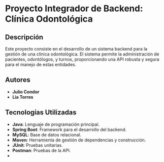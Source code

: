 # Proyecto Integrador de Backend: Clínica Odontológica

## Descripción
Este proyecto consiste en el desarrollo de un sistema backend para la gestión de una clínica odontológica. El sistema permite la administración de pacientes, odontólogos, y turnos, proporcionando una API robusta y segura para el manejo de estas entidades.

## Autores
- **Julio Condor**
- **Lia Torres**

## Tecnologías Utilizadas
- **Java**: Lenguaje de programación principal.
- **Spring Boot**: Framework para el desarrollo del backend.
- **MySQL**: Base de datos relacional.
- **Maven**: Herramienta de gestión de dependencias y construcción.
- **JUnit**: Pruebas unitarias.
- **Postman**: Pruebas de la API.
- 